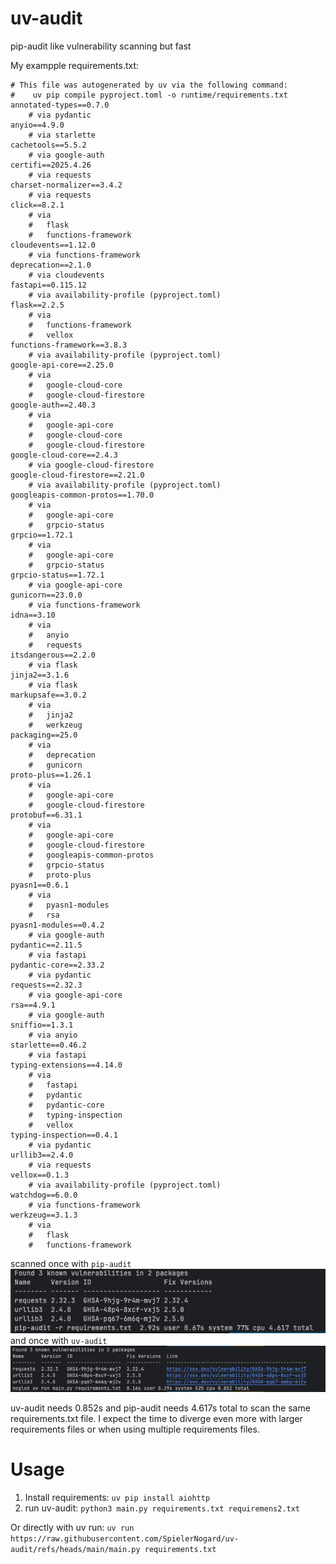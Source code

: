 # uv-audit
pip-audit like vulnerability scanning but fast

My exampple requirements.txt:
```
# This file was autogenerated by uv via the following command:
#    uv pip compile pyproject.toml -o runtime/requirements.txt
annotated-types==0.7.0
    # via pydantic
anyio==4.9.0
    # via starlette
cachetools==5.5.2
    # via google-auth
certifi==2025.4.26
    # via requests
charset-normalizer==3.4.2
    # via requests
click==8.2.1
    # via
    #   flask
    #   functions-framework
cloudevents==1.12.0
    # via functions-framework
deprecation==2.1.0
    # via cloudevents
fastapi==0.115.12
    # via availability-profile (pyproject.toml)
flask==2.2.5
    # via
    #   functions-framework
    #   vellox
functions-framework==3.8.3
    # via availability-profile (pyproject.toml)
google-api-core==2.25.0
    # via
    #   google-cloud-core
    #   google-cloud-firestore
google-auth==2.40.3
    # via
    #   google-api-core
    #   google-cloud-core
    #   google-cloud-firestore
google-cloud-core==2.4.3
    # via google-cloud-firestore
google-cloud-firestore==2.21.0
    # via availability-profile (pyproject.toml)
googleapis-common-protos==1.70.0
    # via
    #   google-api-core
    #   grpcio-status
grpcio==1.72.1
    # via
    #   google-api-core
    #   grpcio-status
grpcio-status==1.72.1
    # via google-api-core
gunicorn==23.0.0
    # via functions-framework
idna==3.10
    # via
    #   anyio
    #   requests
itsdangerous==2.2.0
    # via flask
jinja2==3.1.6
    # via flask
markupsafe==3.0.2
    # via
    #   jinja2
    #   werkzeug
packaging==25.0
    # via
    #   deprecation
    #   gunicorn
proto-plus==1.26.1
    # via
    #   google-api-core
    #   google-cloud-firestore
protobuf==6.31.1
    # via
    #   google-api-core
    #   google-cloud-firestore
    #   googleapis-common-protos
    #   grpcio-status
    #   proto-plus
pyasn1==0.6.1
    # via
    #   pyasn1-modules
    #   rsa
pyasn1-modules==0.4.2
    # via google-auth
pydantic==2.11.5
    # via fastapi
pydantic-core==2.33.2
    # via pydantic
requests==2.32.3
    # via google-api-core
rsa==4.9.1
    # via google-auth
sniffio==1.3.1
    # via anyio
starlette==0.46.2
    # via fastapi
typing-extensions==4.14.0
    # via
    #   fastapi
    #   pydantic
    #   pydantic-core
    #   typing-inspection
    #   vellox
typing-inspection==0.4.1
    # via pydantic
urllib3==2.4.0
    # via requests
vellox==0.1.3
    # via availability-profile (pyproject.toml)
watchdog==6.0.0
    # via functions-framework
werkzeug==3.1.3
    # via
    #   flask
    #   functions-framework
```

scanned once with `pip-audit`
![pip-audit](./docs/images/pip-audit.png)
and once with `uv-audit`
![uv-audit](./docs/images/uv-audit.png)

uv-audit needs 0.852s and pip-audit needs 4.617s total to scan the same requirements.txt file.
I expect the time to diverge even more with larger requirements files or when using multiple requirements files.

# Usage
1. Install requirements: `uv pip install aiohttp`
2. run uv-audit: `python3 main.py requirements.txt requiremens2.txt`

Or directly with uv run: `uv run https://raw.githubusercontent.com/SpielerNogard/uv-audit/refs/heads/main/main.py requirements.txt`

